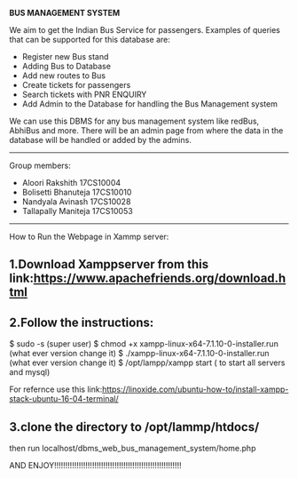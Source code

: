 **BUS MANAGEMENT SYSTEM**

We aim to get the Indian Bus Service for passengers.
Examples of queries that can be supported for this database are:

- Register new Bus stand
- Adding Bus to Database
- Add new routes to Bus
- Create tickets for passengers
- Search tickets with PNR ENQUIRY
- Add Admin to the Database for handling the Bus Management system

We can use this DBMS for any bus management system like redBus, AbhiBus and more.
There will be an admin page from where the data in the database will be handled
or added by the admins.

---


Group members:

- Aloori Rakshith 17CS10004
- Bolisetti Bhanuteja 17CS10010
- Nandyala Avinash 17CS10028
- Tallapally Maniteja 17CS10053

---

How to Run the Webpage in Xammp server:

1.Download Xamppserver from this link:https://www.apachefriends.org/download.html
---------------------------------------------------------------------------------

2.Follow the instructions:
---------------------------------------------------------------------------------
$ sudo -s
(super user)
$ chmod +x xampp-linux-x64-7.1.10-0-installer.run 
(what ever version change it)
$ ./xampp-linux-x64-7.1.10-0-installer.run
(what ever version change it)
$ /opt/lampp/xampp start
( to start all servers and mysql)

For refernce use this link:https://linoxide.com/ubuntu-how-to/install-xampp-stack-ubuntu-16-04-terminal/

3.clone the directory to /opt/lammp/htdocs/
----------------------------------------------------------------------------------
then run localhost/dbms_web_bus_management_system/home.php


AND ENJOY!!!!!!!!!!!!!!!!!!!!!!!!!!!!!!!!!!!!!!!!!!!!!!!!!!!!!!!!!







